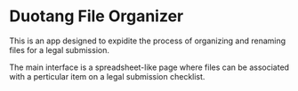 # Duotang File Organizer

This is an app designed to expidite the process of organizing and renaming files for a legal submission.

The main interface is a spreadsheet-like page where files can be associated with a perticular item on a legal submission checklist.
